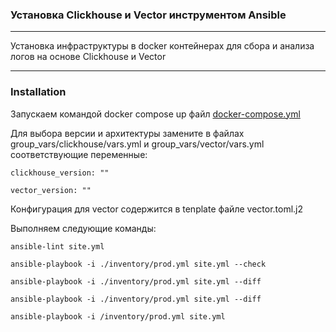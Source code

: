 ### Установка Clickhouse и Vector инструментом Ansible

---

Установка инфраструктуры в docker контейнерах для сбора и анализа логов на основе Clickhouse и Vector

---


### Installation

Запускаем командой docker compose up файл [docker-compose.yml](https://github.com/smabramov/Ansible-02-hw/blob/b42e046f4445e16b056001c02f90eac9f519acec/playbook/docker-compose.yml)


Для выбора версии и архитектуры замените в файлах group_vars/clickhouse/vars.yml и group_vars/vector/vars.yml соответствующие переменные:

```
clickhouse_version: ""

vector_version: ""

```

Конфигурация для vector содержится в tenplate файле vector.toml.j2

Выполняем следующие команды:

```
ansible-lint site.yml

ansible-playbook -i ./inventory/prod.yml site.yml --check

ansible-playbook -i ./inventory/prod.yml site.yml --diff

ansible-playbook -i ./inventory/prod.yml site.yml --diff

ansible-playbook -i /inventory/prod.yml site.yml

```



